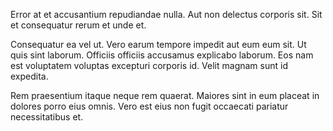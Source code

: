 Error at et accusantium repudiandae nulla. Aut non delectus corporis sit. Sit et consequatur rerum et unde et.
 Consequatur ea vel ut. Vero earum tempore impedit aut eum eum sit. Ut quis sint laborum. Officiis officiis accusamus explicabo laborum. Eos nam est voluptatem voluptas excepturi corporis id. Velit magnam sunt id expedita.
 Rem praesentium itaque neque rem quaerat. Maiores sint in eum placeat in dolores porro eius omnis. Vero est eius non fugit occaecati pariatur necessitatibus et.